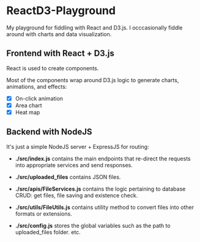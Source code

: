 # ReactD3-Playground

My playground for fiddling with React and D3.js. I occcasionally fiddle around with charts and data visualization.

## Frontend with React + D3.js

React is used to create components.

Most of the components wrap around D3.js logic to generate charts, animations, and effects:

- [X] On-click animation
- [X] Area chart
- [X] Heat map

## Backend with NodeJS 

It's just a simple NodeJS server + ExpressJS for routing:

- **./src/index.js** contains the main endpoints that re-direct the requests into appropriate services and send responses.

- **./src/uploaded_files** contains JSON files.

- **./src/apis/FileServices.js** contains the logic pertaining to database CRUD: get files, file saving and existence check.

- **./src/utils/FileUtils.js** contains utility method to convert files into other formats or extensions.

- **./src/config.js** stores the global variables such as the path to uploaded_files folder. etc.




